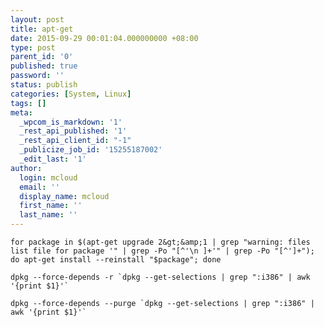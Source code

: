 ```yaml
---
layout: post
title: apt-get
date: 2015-09-29 00:01:04.000000000 +08:00
type: post
parent_id: '0'
published: true
password: ''
status: publish
categories: [System, Linux]
tags: []
meta:
  _wpcom_is_markdown: '1'
  _rest_api_published: '1'
  _rest_api_client_id: "-1"
  _publicize_job_id: '15255187002'
  _edit_last: '1'
author:
  login: mcloud
  email: ''
  display_name: mcloud
  first_name: ''
  last_name: ''
---
```

<pre><code>for package in $(apt-get upgrade 2&amp;gt;&amp;amp;1 | grep "warning: files list file for package '" | grep -Po "[^'\n ]+'" | grep -Po "[^']+"); do apt-get install --reinstall "$package"; done

dpkg --force-depends -r `dpkg --get-selections | grep ":i386" | awk '{print $1}'`

dpkg --force-depends --purge `dpkg --get-selections | grep ":i386" | awk '{print $1}'`
</code></pre>
